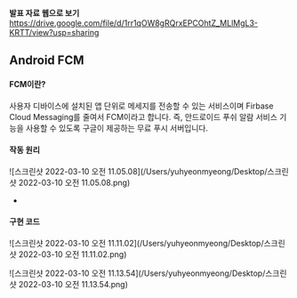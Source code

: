 **발표 자료 웹으로 보기** 
https://drive.google.com/file/d/1rr1qOW8gRQrxEPCOhtZ_MLlMgL3-KRTT/view?usp=sharing

## Android FCM 

#### FCM이란?

사용자 디바이스에 설치된 앱 단위로 메세지를 전송할 수 있는 서비스이며 Firbase Cloud Messaging를 줄여서 FCM이라고 합니다. 즉, 안드로이드 푸쉬 알람 서비스 기능을 사용할 수 있도록 구글이 제공하는 무료 푸시 서버입니다.

#### 작동 원리

![스크린샷 2022-03-10 오전 11.05.08](/Users/yuhyeonmyeong/Desktop/스크린샷 2022-03-10 오전 11.05.08.png)

- 

#### 구현 코드

![스크린샷 2022-03-10 오전 11.11.02](/Users/yuhyeonmyeong/Desktop/스크린샷 2022-03-10 오전 11.11.02.png)

![스크린샷 2022-03-10 오전 11.13.54](/Users/yuhyeonmyeong/Desktop/스크린샷 2022-03-10 오전 11.13.54.png)
